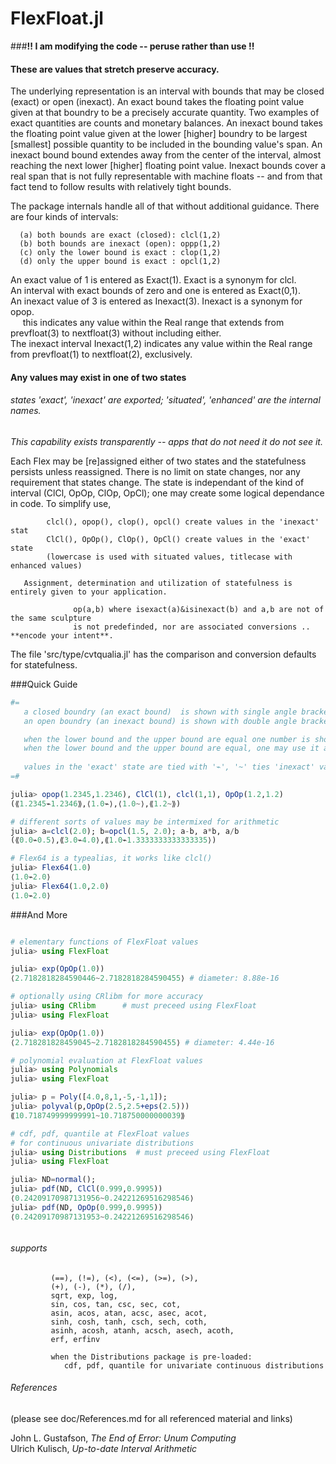 # FlexFloat.jl   
###**!!  I am modifying the code -- peruse rather than use  !!**
####

#### These are values that stretch preserve accuracy.

The underlying representation is an interval with bounds that may be closed (exact) or open (inexact).  An exact bound takes the floating point value given at that boundry to be a precisely accurate quantity.  Two examples of exact quantities are counts and monetary balances. An inexact bound takes the floating point value given at the lower [higher] boundry to be largest [smallest] possible quantity to be included in the bounding value's span.  An inexact bound bound extendes away from the center of the interval, almost reaching the next lower [higher] floating point value.  Inexact bounds cover a real span that is not fully representable with machine floats -- and from that fact tend to follow results with relatively tight bounds.

The package internals handle all of that without additional guidance.  There are four kinds of intervals:

      (a) both bounds are exact (closed): clcl(1,2)
      (b) both bounds are inexact (open): oppp(1,2)
      (c) only the lower bound is exact : clop(1,2)
      (d) only the upper bound is exact : opcl(1,2)

An exact value of 1 is entered as Exact(1).  Exact is a synonym for clcl.</br>
An interval with exact bounds of zero and one is entered as Exact(0,1).</br>
An inexact value of 3 is entered as Inexact(3).  Inexact is a synonym for opop.</br>
&nbsp;&nbsp;&nbsp;&nbsp;&nbsp;this indicates any value within the Real range that extends from prevfloat(3) to nextfloat(3) without including either.</br>
The inexact interval Inexact(1,2) indicates any value within the Real range from prevfloat(1) to nextfloat(2), exclusively.

#### Any values may exist in one of two states
###### states 'exact', 'inexact' are exported;  'situated', 'enhanced' are the internal names.

*This capability exists transparently -- apps that do not need it do not see it.*

Each Flex may be [re]assigned either of two states and the statefulness persists unless reassigned.
There is no limit on state changes, nor any requirement that states change.  The state is independant of the kind of interval (ClCl, OpOp, ClOp, OpCl); one may create some logical dependance in code. To simplify use, 

            clcl(), opop(), clop(), opcl() create values in the 'inexact' stat
            ClCl(), OpOp(), ClOp(), OpCl() create values in the 'exact' state
            (lowercase is used with situated values, titlecase with enhanced values)

       Assignment, determination and utilization of statefulness is entirely given to your application.
       
                  op(a,b) where isexact(a)&isinexact(b) and a,b are not of the same sculpture
                  is not predefinded, nor are associated conversions .. **encode your intent**.

The file 'src/type/cvtqualia.jl' has the comparison and conversion defaults for statefulness.

 



###Quick Guide

```julia
#=
   a closed boundry (an exact bound)  is shown with single angle brackets
   an open boundry (an inexact bound) is shown with double angle brackets

   when the lower bound and the upper bound are equal one number is shown
   when the lower bound and the upper bound are equal, one may use it alone
   
   values in the 'exact' state are tied with '⌁', '~' ties 'inexact' values
=#

julia> opop(1.2345,1.2346), ClCl(1), clcl(1,1), OpOp(1.2,1.2)
(⟪1.2345⌁1.2346⟫,⟨1.0⌁⟩,⟨1.0~⟩,⟪1.2~⟫)

# different sorts of values may be intermixed for arithmetic
julia> a=clcl(2.0); b=opcl(1.5, 2.0); a-b, a*b, a/b
(⟪0.0⌁0.5⟩,⟪3.0⌁4.0⟩,⟪1.0⌁1.3333333333333335⟩)

# Flex64 is a typealias, it works like clcl()
julia> Flex64(1.0)
⟨1.0⌁2.0⟩
julia> Flex64(1.0,2.0)
⟨1.0⌁2.0⟩

```

###And More

```julia

# elementary functions of FlexFloat values
julia> using FlexFloat

julia> exp(OpOp(1.0))
⟨2.7182818284590446~2.7182818284590455⟩ # diameter: 8.88e-16

# optionally using CRlibm for more accuracy
julia> using CRlibm      # must preceed using FlexFloat
julia> using FlexFloat

julia> exp(OpOp(1.0))
⟨2.718281828459045~2.7182818284590455⟩ # diameter: 4.44e-16

# polynomial evaluation at FlexFloat values
julia> using Polynomials
julia> using FlexFloat

julia> p = Poly([4.0,8,1,-5,-1,1]);
julia> polyval(p,OpOp(2.5,2.5+eps(2.5)))
⟪10.718749999999991~10.718750000000039⟫

# cdf, pdf, quantile at FlexFloat values
# for continuous univariate distributions
julia> using Distributions  # must preceed using FlexFloat
julia> using FlexFloat

julia> ND=normal();
julia> pdf(ND, ClCl(0.999,0.9995))
⟨0.24209170987131956~0.24221269516298546⟩
julia> pdf(ND, OpOp(0.999,0.9995))
⟨0.24209170987131953~0.24221269516298546⟩



```

###### supports
             (==), (!=), (<), (<=), (>=), (>),
             (+), (-), (*), (/),
             sqrt, exp, log,
             sin, cos, tan, csc, sec, cot,
             asin, acos, atan, acsc, asec, acot,
             sinh, cosh, tanh, csch, sech, coth,
             asinh, acosh, atanh, acsch, asech, acoth,
             erf, erfinv

             when the Distributions package is pre-loaded:
                cdf, pdf, quantile for univariate continuous distributions

###### References
(please see doc/References.md for all referenced material and links)

John L. Gustafson, *The End of Error: Unum Computing*</br>
Ulrich Kulisch, *Up-to-date Interval Arithmetic*
